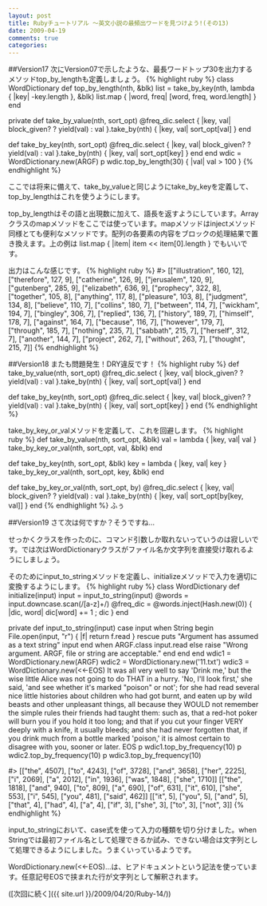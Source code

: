 ```yaml
---
layout: post
title: Rubyチュートリアル ～英文小説の最頻出ワードを見つけよう!(その13)
date: 2009-04-19
comments: true
categories:
---
```


##Version17
次にVersion07で示したような、最長ワードトップ30を出力するメソッドtop_by_lengthも定義しましょう。
{% highlight ruby %}
 class WordDictionary
   def top_by_length(nth, &blk)
     list = take_by_key(nth, lambda { |key| -key.length }, &blk)
     list.map { |word, freq| [word, freq, word.length] }
   end
 
   private
   def take_by_value(nth, sort_opt)
     @freq_dic.select { |key, val| block_given? ? yield(val) : val }.take_by(nth) { |key, val| sort_opt[val] }
   end
 
   def take_by_key(nth, sort_opt)
     @freq_dic.select { |key, val| block_given? ? yield(val) : val }.take_by(nth) { |key, val| sort_opt[key] }
   end
 end
 wdic = WordDictionary.new(ARGF)
 p wdic.top_by_length(30) { |val| val > 100 }
{% endhighlight %}

ここでは将来に備えて、take_by_valueと同じようにtake_by_keyを定義して、top_by_lengthはこれを使うようにします。

top_by_lengthはその語と出現数に加えて、語長を返すようにしています。Arrayクラスのmapメソッドをここでは使っています。mapメソッドはinjectメソッド同様とても便利なメソッドです。配列の各要素の内容をブロックの処理結果で置き換えます。上の例は list.map { |item| item << item[0].length } でもいいです。

出力はこんな感じです。
{% highlight ruby %}
#> [["illustration", 160, 12], ["therefore", 127, 9], ["catherine", 126, 9], ["jerusalem", 120, 9], ["gutenberg", 285, 9], ["elizabeth", 636, 9], ["prophecy", 322, 8], ["together", 105, 8], ["anything", 117, 8], ["pleasure", 103, 8], ["judgment", 134, 8], ["believe", 110, 7], ["collins", 180, 7], ["between", 114, 7], ["wickham", 194, 7], ["bingley", 306, 7], ["replied", 136, 7], ["history", 189, 7], ["himself", 178, 7], ["against", 164, 7], ["because", 116, 7], ["however", 179, 7], ["through", 185, 7], ["nothing", 235, 7], ["sabbath", 215, 7], ["herself", 312, 7], ["another", 144, 7], ["project", 262, 7], ["without", 263, 7], ["thought", 215, 7]]
{% endhighlight %}

##Version18
またも問題発生！DRY違反です！
{% highlight ruby %}
   def take_by_value(nth, sort_opt)
     @freq_dic.select { |key, val| block_given? ? yield(val) : val }.take_by(nth) { |key, val| sort_opt[val] }
   end
 
   def take_by_key(nth, sort_opt)
     @freq_dic.select { |key, val| block_given? ? yield(val) : val }.take_by(nth) { |key, val| sort_opt[key] }
   end
{% endhighlight %}

take_by_key_or_valメソッドを定義して、これを回避します。
{% highlight ruby %}
   def take_by_value(nth, sort_opt, &blk)
     val = lambda { |key, val| val }
     take_by_key_or_val(nth, sort_opt, val, &blk)
   end
 
   def take_by_key(nth, sort_opt, &blk)
     key = lambda { |key, val| key }
     take_by_key_or_val(nth, sort_opt, key, &blk)
   end
 
   def take_by_key_or_val(nth, sort_opt, by)
     @freq_dic.select { |key, val| block_given? ? yield(val) : val }.take_by(nth) { |key, val| sort_opt[by[key, val]] }
   end
{% endhighlight %}
ふぅ

##Version19
さて次は何ですか？そうですね...

せっかくクラスを作ったのに、コマンド引数しか取れないっていうのは寂しいです。では次はWordDictionaryクラスがファイル名か文字列を直接受け取れるようにしましょう。

そのためにinput_to_stringメソッドを定義し、initializeメソッドで入力を適切に変換するようにします。
{% highlight ruby %}
 class WordDictionary
   def initialize(input)
     input = input_to_string(input)
     @words = input.downcase.scan(/[a-z]+/)
     @freq_dic = @words.inject(Hash.new(0)) { |dic, word| dic[word] += 1 ; dic }
   end
   
   private
   def input_to_string(input)
    case input
    when String
      begin
        File.open(input, "r") { |f| return f.read }
      rescue
        puts "Argument has assumed as a text string" 
        input
      end
    when ARGF.class
      input.read
    else
      raise "Wrong argument. ARGF, file or string are acceptable."
    end
   end
 end
 wdic1 = WordDictionary.new(ARGF)
 wdic2 = WordDictionary.new('11.txt')
 wdic3 = WordDictionary.new(<<-EOS)
 It was all very well to say 'Drink me,' but the wise little Alice was not going to do THAT in a hurry. 'No, I'll look first,' she said, 'and see whether it's marked "poison" or not'; for she had read several nice little histories about children who had got burnt, and eaten up by wild beasts and other unpleasant things, all because they WOULD not remember
 the simple rules their friends had taught them: such as, that a red-hot poker will burn you if you hold it too long; and that if you cut your finger VERY deeply with a knife, it usually bleeds; and she had never forgotten that, if you drink much from a bottle marked 'poison,' it is almost certain to disagree with you, sooner or later.
EOS
 p wdic1.top_by_frequency(10)
 p wdic2.top_by_frequency(10)
 p wdic3.top_by_frequency(10)
 
 #> [["the", 4507], ["to", 4243], ["of", 3728], ["and", 3658], ["her", 2225], ["i", 2069], ["a", 2012], ["in", 1936], ["was", 1848], ["she", 1710]]
 [["the", 1818], ["and", 940], ["to", 809], ["a", 690], ["of", 631], ["it", 610], ["she", 553], ["i", 545], ["you", 481], ["said", 462]]
 [["it", 5], ["you", 5], ["and", 5], ["that", 4], ["had", 4], ["a", 4], ["if", 3], ["she", 3], ["to", 3], ["not", 3]]
{% endhighlight %}

input_to_stringにおいて、case式を使って入力の種類を切り分けました。when Stringでは最初ファイル名として処理できるか試み、できない場合は文字列として処理できるようにしました。うまくいっているようです。

WordDictionary.new(<<-EOS)...は、ヒアドキュメントという記法を使っています。任意記号EOSで挟まれた行が文字列として解釈されます。

([次回に続く]({{ site.url }}/2009/04/20/Ruby-14/))
